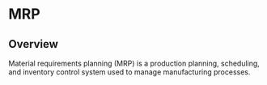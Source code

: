 # MRP

## Overview
Material requirements planning (MRP) is a production planning, scheduling, and inventory control system used to manage manufacturing processes.
